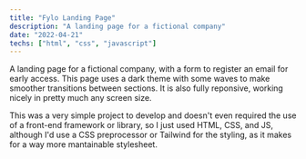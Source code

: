 ```yaml
---
title: "Fylo Landing Page"
description: "A landing page for a fictional company"
date: "2022-04-21"
techs: ["html", "css", "javascript"]
---
```

A landing page for a fictional company, with a form to register an email for early access. This page uses a dark theme with some waves to make smoother transitions between sections. It is also fully reponsive, working nicely in pretty much any screen size.

This was a very simple project to develop and doesn't even required the use of a front-end framework or library, so I just used HTML, CSS, and JS, although I'd use a CSS preprocessor or Tailwind for the styling, as it makes for a way more mantainable stylesheet.